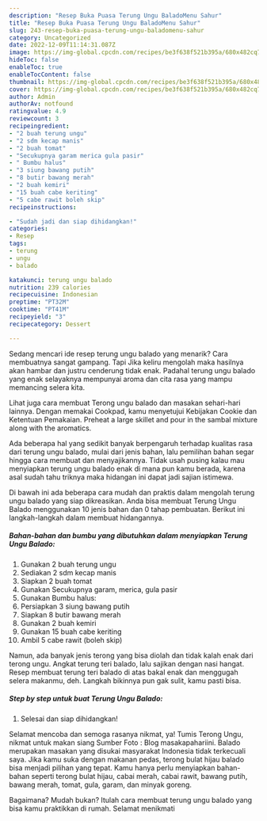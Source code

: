 ```yaml
---
description: "Resep Buka Puasa Terung Ungu BaladoMenu Sahur"
title: "Resep Buka Puasa Terung Ungu BaladoMenu Sahur"
slug: 243-resep-buka-puasa-terung-ungu-baladomenu-sahur
category: Uncategorized
date: 2022-12-09T11:14:31.087Z
image: https://img-global.cpcdn.com/recipes/be3f638f521b395a/680x482cq70/terung-ungu-balado-foto-resep-utama.jpg
hideToc: false
enableToc: true
enableTocContent: false
thumbnail: https://img-global.cpcdn.com/recipes/be3f638f521b395a/680x482cq70/terung-ungu-balado-foto-resep-utama.jpg
cover: https://img-global.cpcdn.com/recipes/be3f638f521b395a/680x482cq70/terung-ungu-balado-foto-resep-utama.jpg
author: Admin
authorAv: notfound
ratingvalue: 4.9
reviewcount: 3
recipeingredient:
- "2 buah terung ungu"
- "2 sdm kecap manis"
- "2 buah tomat"
- "Secukupnya garam merica gula pasir"
- " Bumbu halus"
- "3 siung bawang putih"
- "8 butir bawang merah"
- "2 buah kemiri"
- "15 buah cabe keriting"
- "5 cabe rawit boleh skip"
recipeinstructions:

- "Sudah jadi dan siap dihidangkan!"
categories:
- Resep
tags:
- terung
- ungu
- balado

katakunci: terung ungu balado 
nutrition: 239 calories
recipecuisine: Indonesian
preptime: "PT32M"
cooktime: "PT41M"
recipeyield: "3"
recipecategory: Dessert

---
```



Sedang mencari ide resep terung ungu balado yang menarik? Cara membuatnya sangat gampang. Tapi Jika keliru mengolah maka hasilnya akan hambar dan justru cenderung tidak enak. Padahal terung ungu balado yang enak selayaknya mempunyai aroma dan cita rasa yang mampu memancing selera kita.


Lihat juga cara membuat Terong ungu balado dan masakan sehari-hari lainnya. Dengan memakai Cookpad, kamu menyetujui Kebijakan Cookie dan Ketentuan Pemakaian. Preheat a large skillet and pour in the sambal mixture along with the aromatics.

Ada beberapa hal yang sedikit banyak berpengaruh terhadap kualitas rasa dari terung ungu balado, mulai dari jenis bahan, lalu pemilihan bahan segar hingga cara membuat dan menyajikannya. Tidak usah pusing kalau mau menyiapkan terung ungu balado enak di mana pun kamu berada, karena asal sudah tahu triknya maka hidangan ini dapat jadi sajian istimewa.


Di bawah ini ada beberapa cara mudah dan praktis dalam mengolah terung ungu balado yang siap dikreasikan. Anda bisa membuat Terung Ungu Balado menggunakan 10 jenis bahan dan 0 tahap pembuatan. Berikut ini langkah-langkah dalam membuat hidangannya.

<!--inarticleads1-->

##### Bahan-bahan dan bumbu yang dibutuhkan dalam menyiapkan Terung Ungu Balado:

1. Gunakan 2 buah terung ungu
1. Sediakan 2 sdm kecap manis
1. Siapkan 2 buah tomat
1. Gunakan Secukupnya garam, merica, gula pasir
1. Gunakan  Bumbu halus:
1. Persiapkan 3 siung bawang putih
1. Siapkan 8 butir bawang merah
1. Gunakan 2 buah kemiri
1. Gunakan 15 buah cabe keriting
1. Ambil 5 cabe rawit (boleh skip)


Namun, ada banyak jenis terong yang bisa diolah dan tidak kalah enak dari terong ungu. Angkat terung teri balado, lalu sajikan dengan nasi hangat. Resep membuat terung teri balado di atas bakal enak dan menggugah selera makanmu, deh. Langkah bikinnya pun gak sulit, kamu pasti bisa. 

<!--inarticleads2-->

##### Step by step untuk buat Terung Ungu Balado:


1. Selesai dan siap dihidangkan!

Selamat mencoba dan semoga rasanya nikmat, ya! Tumis Terong Ungu, nikmat untuk makan siang Sumber Foto : Blog masakapahariini. Balado merupakan masakan yang disukai masyarakat Indonesia tidak terkecuali saya. Jika kamu suka dengan makanan pedas, terong bulat hijau balado bisa menjadi pilihan yang tepat. Kamu hanya perlu menyiapkan bahan-bahan seperti terong bulat hijau, cabai merah, cabai rawit, bawang putih, bawang merah, tomat, gula, garam, dan minyak goreng. 

Bagaimana? Mudah bukan? Itulah cara membuat terung ungu balado yang bisa kamu praktikkan di rumah. Selamat menikmati
